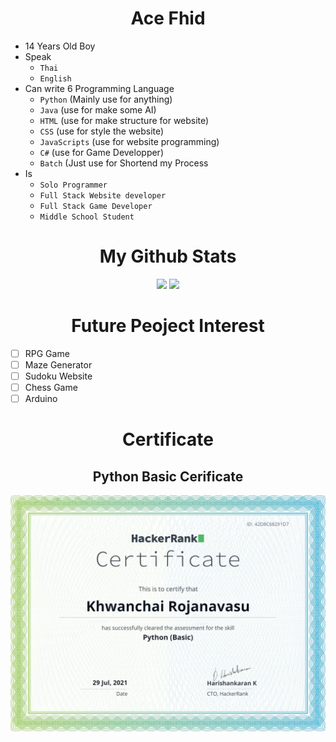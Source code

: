 <h1 align="center" font-size='10px'>Ace Fhid</h1>

* 14 Years Old Boy
* Speak
  - `Thai`
  - `English`
* Can write 6 Programming Language
  - `Python` (Mainly use for anything)
  - `Java` (use for make some AI)
  - `HTML` (use for make structure for website)
  - `CSS` (use for style the website)
  - `JavaScripts` (use for website programming)
  - `C#` (use for Game Developper)
  - `Batch` (Just use for Shortend my Process
* Is
  - `Solo Programmer`
  - `Full Stack Website developer`
  - `Full Stack Game Developer`
  - `Middle School Student`
<h1 align="center">My Github Stats</h1>
<p align='center'>
  <img src="https://github-readme-stats.vercel.app/api?username=13151294&show_icons=true&bg_color=101010&title_color=f947ff&icon_color=f947ff&text_color=ffffff&border_color=ffffff&border_radius=20px&hide_title=true&layout=compact">
  <img src='https://github-readme-stats.vercel.app/api/top-langs/?username=13151294&show_icons=true&bg_color=101010&title_color=ffffff&icon_color=f947ff&text_color=ffffff&border_color=ffffff&border_radius=20px&layout=compact' display = 'inline'>
</p>
<h1 align="center">Future Peoject Interest</h1>

- [ ] RPG Game
- [ ] Maze Generator
- [ ] Sudoku Website
- [ ] Chess Game
- [ ] Arduino
<h1 align="center">Certificate</h1>
<h2 align="center">Python Basic Cerificate</h2>

![HackerRank 1](https://github.com/13151294/13151294/blob/main/HackerRank1.png)
